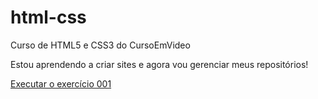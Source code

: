 # html-css
 Curso de HTML5 e CSS3 do CursoEmVideo

 Estou aprendendo a criar sites e agora vou gerenciar meus repositórios!

 <a href="https://murillogodoy.github.io/html-css/exercicios/ex001/index.html">Executar o exercício 001</a>